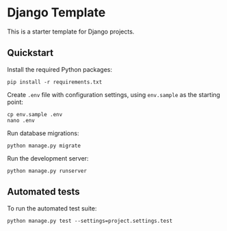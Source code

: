 # Django Template

This is a starter template for Django projects.

## Quickstart

Install the required Python packages:

    pip install -r requirements.txt

Create `.env` file with configuration settings, using `env.sample` as the starting point:

    cp env.sample .env
    nano .env

Run database migrations:

    python manage.py migrate

Run the development server:

    python manage.py runserver


## Automated tests

To run the automated test suite:

    python manage.py test --settings=project.settings.test

